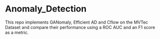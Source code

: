 # Anomaly_Detection

This repo implements GANomaly, Efficient AD  and Cflow on the MVTec Dataset and compare their performance using a ROC AUC and an F1 score as a metric.

